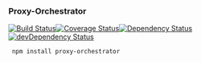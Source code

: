### Proxy-Orchestrator

[![Build Status](https://travis-ci.org/dgofman/proxy-orchestrator.svg)](https://travis-ci.org/dgofman/proxy-orchestrator)[![Coverage Status](https://coveralls.io/repos/dgofman/proxy-orchestrator/badge.svg?branch=master&service=github)](https://coveralls.io/github/dgofman/proxy-orchestrator?branch=master)[![Dependency Status](https://david-dm.org/dgofman/proxy-orchestrator.svg)](https://david-dm.org/dgofman/proxy-orchestrator)[![devDependency Status](https://david-dm.org/dgofman/proxy-orchestrator/dev-status.svg)](https://david-dm.org/dgofman/proxy-orchestrator#info=devDependencies)

```
 npm install proxy-orchestrator
```
